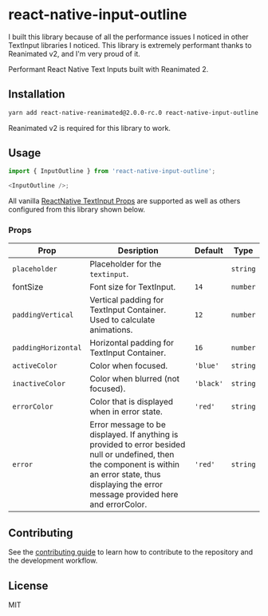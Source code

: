 # react-native-input-outline

I built this library because of all the performance issues I noticed in other TextInput libraries I noticed.
This library is extremely performant thanks to Reanimated v2, and I'm very proud of it.

Performant React Native Text Inputs built with Reanimated 2.

## Installation

```sh
yarn add react-native-reanimated@2.0.0-rc.0 react-native-input-outline
```

Reanimated v2 is required for this library to work.

## Usage

```js
import { InputOutline } from 'react-native-input-outline';

<InputOutline />;
```

All vanilla [ReactNative TextInput Props](https://reactnative.dev/docs/textinput#props) are supported as well as others configured from this library shown below.

### Props

| Prop                | Desription                                                                                                                                                                                              | Default   | Type     |
| ------------------- | ------------------------------------------------------------------------------------------------------------------------------------------------------------------------------------------------------- | --------- | -------- |
| `placeholder`       | Placeholder for the `textinput`.                                                                                                                                                                        |           | `string` |
| fontSize            | Font size for TextInput.                                                                                                                                                                                | `14`      | `number` |
| `paddingVertical`   | Vertical padding for TextInput Container. Used to calculate animations.                                                                                                                                 | `12`      | `number` |
| `paddingHorizontal` | Horizontal padding for TextInput Container.                                                                                                                                                             | `16`      | `number` |
| `activeColor`       | Color when focused.                                                                                                                                                                                     | `'blue'`  | `string` |
| `inactiveColor`     | Color when blurred (not focused).                                                                                                                                                                       | `'black'` | `string` |
| `errorColor`        | Color that is displayed when in error state.                                                                                                                                                            | `'red'`   | `string` |
| `error`             | Error message to be displayed. If anything is provided to error besided null or undefined, then the component is within an error state, thus displaying the error message provided here and errorColor. | `'red'`   | `string` |

## Contributing

See the [contributing guide](CONTRIBUTING.md) to learn how to contribute to the repository and the development workflow.

## License

MIT
